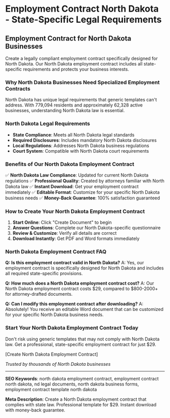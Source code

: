 # Employment Contract North Dakota - State-Specific Legal Requirements

## Employment Contract for North Dakota Businesses

Create a legally compliant employment contract specifically designed for North Dakota. Our North Dakota employment contract includes all state-specific requirements and protects your business interests.

### Why North Dakota Businesses Need Specialized Employment Contracts

North Dakota has unique legal requirements that generic templates can't address. With 779,094 residents and approximately 62,328 active businesses, understanding North Dakota law is essential.

### North Dakota Legal Requirements

- **State Compliance**: Meets all North Dakota legal standards
- **Required Disclosures**: Includes mandatory North Dakota disclosures
- **Local Regulations**: Addresses North Dakota business regulations
- **Court System**: Compatible with North Dakota court requirements

### Benefits of Our North Dakota Employment Contract

✅ **North Dakota Law Compliance**: Updated for current North Dakota regulations
✅ **Professional Quality**: Created by attorneys familiar with North Dakota law
✅ **Instant Download**: Get your employment contract immediately
✅ **Editable Format**: Customize for your specific North Dakota business needs
✅ **Money-Back Guarantee**: 100% satisfaction guaranteed

### How to Create Your North Dakota Employment Contract

1. **Start Online**: Click "Create Document" to begin
2. **Answer Questions**: Complete our North Dakota-specific questionnaire
3. **Review & Customize**: Verify all details are correct
4. **Download Instantly**: Get PDF and Word formats immediately

### North Dakota Employment Contract FAQ

**Q: Is this employment contract valid in North Dakota?**
A: Yes, our employment contract is specifically designed for North Dakota and includes all required state-specific provisions.

**Q: How much does a North Dakota employment contract cost?**
A: Our North Dakota employment contract costs $29, compared to $800-2000+ for attorney-drafted documents.

**Q: Can I modify this employment contract after downloading?**
A: Absolutely! You receive an editable Word document that can be customized for your specific North Dakota business needs.

### Start Your North Dakota Employment Contract Today

Don't risk using generic templates that may not comply with North Dakota law. Get a professional, state-specific employment contract for just $29.

[Create North Dakota Employment Contract]

_Trusted by thousands of North Dakota businesses_

---

**SEO Keywords**: north dakota employment contract, employment contract north dakota, nd legal documents, north dakota business forms, employment contract template north dakota

**Meta Description**: Create a North Dakota employment contract that complies with state law. Professional template for $29. Instant download with money-back guarantee.
